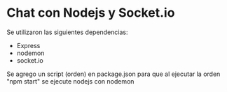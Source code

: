 # Chat con Nodejs y Socket.io
Se utilizaron las siguientes dependencias:

* Express
* nodemon
* socket.io

Se agrego un script (orden) en package.json para que al ejecutar la orden "npm start" se ejecute nodejs con nodemon